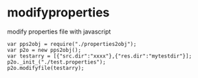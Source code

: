 # modifyproperties
modify properties file with javascript

         
 `var pps2obj = require("./properties2obj");`    
 `var p2o = new pps2obj();`   
 `var testarry = [{"src.dir":"xxxx"},{"res.dir":"mytestdir"}];`    
 `p2o._init_("./test.properties");`    
 `p2o.modifyfile(testarry);`     
